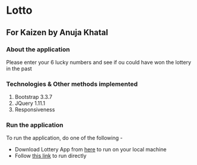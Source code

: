 # Lotto 
## For Kaizen by Anuja Khatal

### About the application
Please enter your 6 lucky numbers and see if ou could have won the lottery in the past

### Technologies & Other methods implemented
1. Bootstrap 3.3.7
3. JQuery 1.11.1
4. Responsiveness

### Run the application
To run the application, do one of the following - 
* Download Lottery App from [here](https://github.com/anujakhatal/Lottery) to run on your local machine
* Follow [this link](https://anujakhatal.github.io/Lottery/) to run directly
